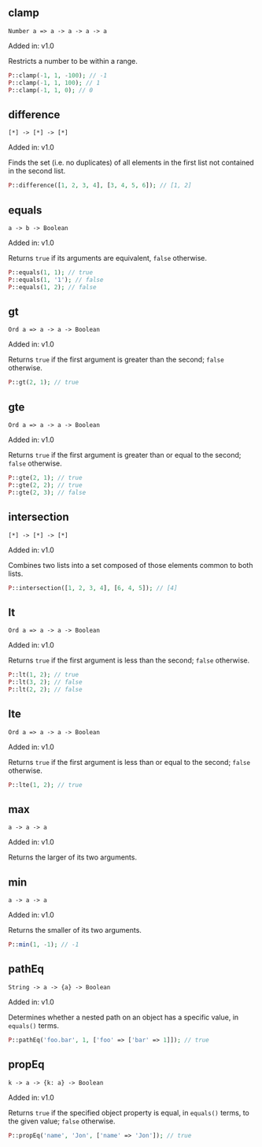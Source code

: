 ## clamp
`Number a => a -> a -> a -> a`

Added in: v1.0

Restricts a number to be within a range.

```php
P::clamp(-1, 1, -100); // -1
P::clamp(-1, 1, 100); // 1
P::clamp(-1, 1, 0); // 0
```

## difference
`[*] -> [*] -> [*]`

Added in: v1.0

Finds the set (i.e. no duplicates) of all elements in the first list not contained in the second list.

```php
P::difference([1, 2, 3, 4], [3, 4, 5, 6]); // [1, 2]
```

## equals
`a -> b -> Boolean`

Added in: v1.0

Returns `true` if its arguments are equivalent, `false` otherwise.

```php
P::equals(1, 1); // true
P::equals(1, '1'); // false
P::equals(1, 2); // false
```

## gt
`Ord a => a -> a -> Boolean`

Added in: v1.0

Returns `true` if the first argument is greater than the second; `false` otherwise.

```php
P::gt(2, 1); // true
```

## gte
`Ord a => a -> a -> Boolean`

Added in: v1.0

Returns `true` if the first argument is greater than or equal to the second; `false` otherwise.

```php
P::gte(2, 1); // true
P::gte(2, 2); // true
P::gte(2, 3); // false
```

## intersection
`[*] -> [*] -> [*]`

Added in: v1.0

Combines two lists into a set composed of those elements common to both lists.

```php
P::intersection([1, 2, 3, 4], [6, 4, 5]); // [4]
```

## lt
`Ord a => a -> a -> Boolean`

Added in: v1.0

Returns `true` if the first argument is less than the second; `false` otherwise.

```php
P::lt(1, 2); // true
P::lt(3, 2); // false
P::lt(2, 2); // false
```

## lte
`Ord a => a -> a -> Boolean`

Added in: v1.0

Returns `true` if the first argument is less than or equal to the second; `false` otherwise.

```php
P::lte(1, 2); // true
```

## max
`a -> a -> a`

Added in: v1.0

Returns the larger of its two arguments.

## min
`a -> a -> a`

Added in: v1.0

Returns the smaller of its two arguments.

```php
P::min(1, -1); // -1
```

## pathEq
`String -> a -> {a} -> Boolean`

Added in: v1.0

Determines whether a nested path on an object has a specific value, in `equals()` terms.

```php
P::pathEq('foo.bar', 1, ['foo' => ['bar' => 1]]); // true
```

## propEq
`k -> a -> {k: a} -> Boolean`

Added in: v1.0

Returns `true` if the specified object property is equal, in `equals()` terms, to the given value; `false` otherwise.

```php
P::propEq('name', 'Jon', ['name' => 'Jon']); // true
```

